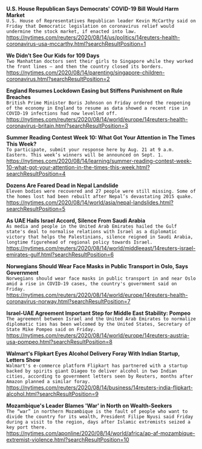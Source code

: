 **U.S. House Republican Says Democrats' COVID-19 Bill Would Harm Market**\
`U.S. House of Representatives Republican leader Kevin McCarthy said on Friday that Democratic legislation on coronavirus relief would undermine the stock market, if enacted into law.`\
https://nytimes.com/reuters/2020/08/14/us/politics/14reuters-health-coronavirus-usa-mccarthy.html?searchResultPosition=1

**We Didn’t See Our Kids for 109 Days**\
`Two Manhattan doctors sent their girls to Singapore while they worked the front lines — and then the country closed its borders.`\
https://nytimes.com/2020/08/14/parenting/singapore-children-coronavirus.html?searchResultPosition=2

**England Resumes Lockdown Easing but Stiffens Punishment on Rule Breaches**\
`British Prime Minister Boris Johnson on Friday ordered the reopening of the economy in England to resume as data showed a recent rise in COVID-19 infections had now levelled off.`\
https://nytimes.com/reuters/2020/08/14/world/europe/14reuters-health-coronavirus-britain.html?searchResultPosition=3

**Summer Reading Contest Week 10: What Got Your Attention in The Times This Week?**\
`To participate, submit your response here by Aug. 21 at 9 a.m. Eastern. This week’s winners will be announced on Sept. 1.`\
https://nytimes.com/2020/08/14/learning/summer-reading-contest-week-10-what-got-your-attention-in-the-times-this-week.html?searchResultPosition=4

**Dozens Are Feared Dead in Nepal Landslide**\
`Eleven bodies were recovered and 27 people were still missing. Some of the homes lost had been rebuilt after Nepal’s devastating 2015 quake.`\
https://nytimes.com/2020/08/14/world/asia/nepal-landslides.html?searchResultPosition=5

**As UAE Hails Israel Accord, Silence From Saudi Arabia**\
`As media and people in the United Arab Emirates hailed the Gulf state's deal to normalise relations with Israel as a diplomatic victory that helps the Palestinians, silence reigned in Saudi Arabia, longtime figurehead of regional policy towards Israel.`\
https://nytimes.com/reuters/2020/08/14/world/middleeast/14reuters-israel-emirates-gulf.html?searchResultPosition=6

**Norwegians Should Wear Face Masks in Public Transport in Oslo, Says Government**\
`Norwegians should wear face masks in public transport in and near Oslo amid a rise in COVID-19 cases, the country's government said on Friday.`\
https://nytimes.com/reuters/2020/08/14/world/europe/14reuters-health-coronavirus-norway.html?searchResultPosition=7

**Israel-UAE Agreement Important Step for Middle East Stability: Pompeo**\
`The agreement between Israel and the United Arab Emirates to normalize diplomatic ties has been welcomed by the United States, Secretary of State Mike Pompeo said on Friday.`\
https://nytimes.com/reuters/2020/08/14/world/europe/14reuters-austria-usa-pompeo.html?searchResultPosition=8

**Walmart's Flipkart Eyes Alcohol Delivery Foray With Indian Startup, Letters Show**\
`Walmart's e-commerce platform Flipkart has partnered with a startup backed by spirits giant Diageo to deliver alcohol in two Indian cities, according to government letters seen by Reuters, months after Amazon planned a similar foray.`\
https://nytimes.com/reuters/2020/08/14/business/14reuters-india-flipkart-alcohol.html?searchResultPosition=9

**Mozambique's Leader Blames 'War' in North on Wealth-Seekers**\
`The “war” in northern Mozambique is the fault of people who want to divide the country for its wealth, President Filipe Nyusi said Friday during a visit to the region, days after Islamic extremists seized a key port there.`\
https://nytimes.com/aponline/2020/08/14/world/africa/ap-af-mozambique-extremist-violence.html?searchResultPosition=10

